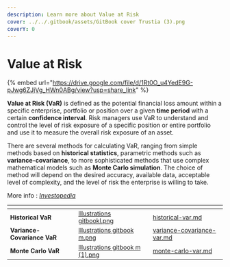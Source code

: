 ```yaml
---
description: Learn more about Value at Risk
cover: ../../.gitbook/assets/GitBook cover Trustia (3).png
coverY: 0
---
```


# Value at Risk

{% embed url="https://drive.google.com/file/d/1Rt0O_u4YedE9G-pJwg6ZJjVg_HWn0ABg/view?usp=share_link" %}

**Value at Risk (VaR)** is defined as the potential financial loss amount within a specific enterprise, portfolio or position over a given **time period** with a certain **confidence interval**. Risk managers use VaR to understand and control the level of risk exposure of a specific position or entire portfolio and use it to measure the overall risk exposure of an asset.

There are several methods for calculating VaR, ranging from simple methods based on **historical statistics**, parametric methods such as **variance-covariance**, to more sophisticated methods that use complex mathematical models such as **Monte Carlo simulation**. The choice of method will depend on the desired accuracy, available data, acceptable level of complexity, and the level of risk the enterprise is willing to take.

More info : [_Investopedia_](https://www.investopedia.com/terms/v/var.asp)

<table data-view="cards"><thead><tr><th></th><th data-hidden data-card-cover data-type="files"></th><th data-hidden data-card-target data-type="content-ref"></th></tr></thead><tbody><tr><td><strong>Historical VaR</strong></td><td><a href="../../.gitbook/assets/Illustrations gitbookl.png">Illustrations gitbookl.png</a></td><td><a href="historical-var.md">historical-var.md</a></td></tr><tr><td><strong>Variance-Covariance VaR</strong></td><td><a href="../../.gitbook/assets/Illustrations gitbook m.png">Illustrations gitbook m.png</a></td><td><a href="variance-covariance-var.md">variance-covariance-var.md</a></td></tr><tr><td><strong>Monte Carlo VaR</strong></td><td><a href="../../.gitbook/assets/Illustrations gitbook m (1).png">Illustrations gitbook m (1).png</a></td><td><a href="monte-carlo-var.md">monte-carlo-var.md</a></td></tr></tbody></table>

<figure><img src="../../.gitbook/assets/Capture d’écran 2023-12-19 à 18.42.18.png" alt=""><figcaption></figcaption></figure>
